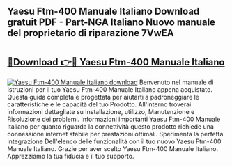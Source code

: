 ## Yaesu Ftm-400 Manuale Italiano Download gratuit PDF - Part-NGA Italiano Nuovo manuale del proprietario di riparazione 7VwEA

# <h2><a href="http://dfcerj.blite.top/?on=Yaesu+Ftm-400+Manuale+Italiano">🔗Download 👉🔴 Yaesu Ftm-400 Manuale Italiano</a></h2>

[![Yaesu Ftm-400 Manuale Italiano download](https://i.imgur.com/lujVjoI.png)](http://dfcerj.blite.top/?on=Yaesu+Ftm-400+Manuale+Italiano)
Benvenuto nel manuale di Istruzioni per il tuo Yaesu Ftm-400 Manuale Italiano appena acquistato. Questa guida completa è progettata per aiutarti a padroneggiare le caratteristiche e le capacità del tuo Prodotto. All'interno troverai informazioni dettagliate su Installazione, utilizzo, Manutenzione e Risoluzione dei problemi. Informazioni importanti Yaesu Ftm-400 Manuale Italiano per quanto riguarda la connettività questo prodotto richiede una connessione internet stabile per prestazioni ottimali. Sperimenta la perfetta integrazione Dell'elenco delle funzionalità con il tuo nuovo Yaesu Ftm-400 Manuale Italiano. Grazie per aver scelto Yaesu Ftm-400 Manuale Italiano. Apprezziamo la tua fiducia e il tuo supporto.
